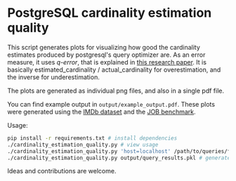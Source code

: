 # PostgreSQL cardinality estimation quality

This script generates plots for visualizing how good the cardinality estimates
produced by postgresql's query optimizer are.  As an error measure, it uses
_q-error_, that is explained in [this research
paper](https://dl.acm.org/citation.cfm?id=2850594). It is basically
estimated_cardinality / actual_cardinality for overestimation, and the inverse
for underestimation.

The plots are generated as individual png files, and also in a single pdf file.

You can find example output in `output/example_output.pdf`. These plots were
generated using the [IMDb
dataset](ftp://ftp.fu-berlin.de/pub/misc/movies/database/frozendata/) and the
[JOB benchmark](http://dl.acm.org/citation.cfm?id=2850594).

Usage:
```bash
pip install -r requirements.txt # install dependencies
./cardinality_estimation_quality.py # view usage
./cardinality_estimation_quality.py 'host=localhost' /path/to/queries/files # run the queries, save the data collected from the explains, and generate the plots
./cardinality_estimation_quality.py output/query_results.pkl # generate the plots from the saved data
```

Ideas and contributions are welcome.
